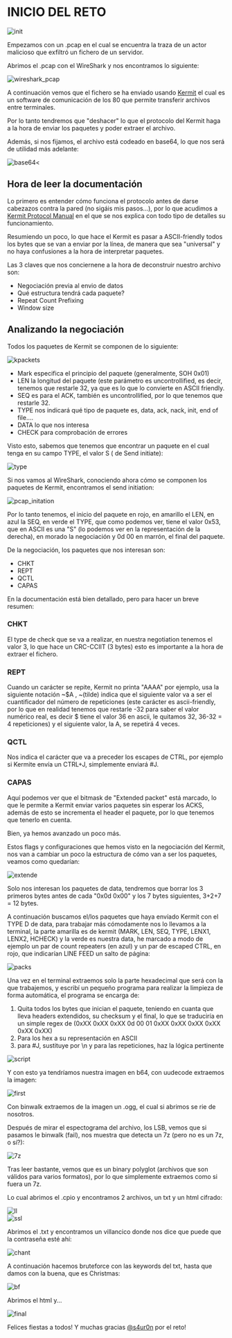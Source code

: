 <h1>INICIO DEL RETO</h1> 
<img src="images/init.png" alt="init" title="" />
<p>Empezamos con un .pcap en el cual se encuentra la traza de un actor malicioso que exfiltró un fichero de un servidor.</p>

<p>Abrimos el .pcap con el WireShark y nos encontramos lo siguiente:</p>

<p><img src="images/1.png" alt="wireshark_pcap" title="" /></p>

<p>A continuación vemos que el fichero se ha enviado usando <a href="http://www.columbia.edu/kermit/ck90.html">Kermit</a> el cual es un software de comunicación de los 80 que permite transferir archivos entre terminales.</p>

<p>Por lo tanto tendremos que "deshacer" lo que el protocolo del Kermit haga a la hora de enviar los paquetes y poder extraer el archivo.</p>

<p>Además, si nos fijamos, el archivo está codeado en base64, lo que nos será de utilidad más adelante:</p>

<img src="images/2.png" alt="base64" title="" /><

<h2>Hora de leer la documentación</h2>

<p>Lo primero es entender cómo funciona el protocolo antes de darse cabezazos contra la pared (no sigáis mis pasos...), por lo que acudimos a <a href="https://www.kermitproject.org/kproto.pdf">Kermit Protocol Manual</a> en el que se nos explica con todo tipo de detalles su funcionamiento.</p>

<p>Resumiendo un poco, lo que hace el Kermit es pasar a ASCII-friendly todos los bytes que se van a enviar por la línea, de manera que sea "universal" y no haya confusiones a la hora de interpretar paquetes.</p>

<p>Las 3 claves que nos conciernene a la hora de deconstruir nuestro archivo son:</p>

<ul>
<li>Negociación previa al envio de datos</li>

<li>Qué estructura tendrá cada paquete?</li>

<li>Repeat Count Prefixing</li>

<li> Window size </li>
</ul>

<h2>Analizando la negociación</h2>

<p>Todos los paquetes de Kermit se componen de lo siguiente: <p>
<img src="images/3.png" alt="kpackets" title="" />
<ul>
<li> Mark especifica el principio del paquete (generalmente, SOH 0x01)</li>
<li> LEN la longitud del paquete (este parámetro es uncontrollified, es decir, tenemos que restarle 32, ya que es lo que lo convierte en ASCII friendly.</li>
<li> SEQ es para el ACK, también es uncontrollified, por lo que tenemos que restarle 32.</li>
<li> TYPE nos indicará qué tipo de paquete es, data, ack, nack, init, end of file....</li>
<li> DATA lo que nos interesa</li>
<li> CHECK para comprobación de errores</li>
</p>
</ul>

<p>Visto esto, sabemos que tenemos que encontrar un paquete en el cual tenga en su campo TYPE, el valor S ( de Send initiate): </p>

<img src="images/4.png" alt="type" title="" /></p>

<p>Si nos vamos al WireShark, conociendo ahora cómo se componen los paquetes de Kermit, encontramos el send initiation: </p>

<img src="images/5.png" alt="pcap_initation" title="" /></p>

<p>Por lo tanto tenemos, el inicio del paquete en rojo, en amarillo el LEN, en azul la SEQ, en verde el TYPE, que como podemos ver, tiene el valor 0x53, que en ASCII es una "S" (lo podemos ver en la representación de la derecha), en morado la negociación y 0d 00 en marrón, el final del paquete.</p>

<p>De la negociación, los paquetes que nos interesan son:
<ul>
<li> CHKT</li>
<li> REPT</li>
<li> QCTL</li>
<li> CAPAS </li>
</ul>
</p>

<p>En la documentación está bien detallado, pero para hacer un breve resumen:</p>

<h3> CHKT </h3>

<p>El type de check que se va a realizar, en nuestra negotiation tenemos el valor 3, lo que hace un CRC-CCIIT (3 bytes) esto es importante a la hora de extraer el fichero.</p>

<h3> REPT </h3>

<p> Cuando un carácter se repite, Kermit no printa "AAAA" por ejemplo, usa la siguiente notación ~$A , ~(tilde) indica que el siguiente valor va a ser el cuantificador del número de repeticiones (este carácter es ascii-friendly, por lo que en realidad tenemos que restarle -32 para saber el valor numérico real, es decir $ tiene el valor 36 en ascii, le quitamos 32, 36-32 = 4  repeticiones) y el siguiente valor, la A, se repetirá 4 veces.</p>

<h3> QCTL </h3> 

<p> Nos indica el carácter que va a preceder los escapes de CTRL, por ejemplo si Kermite envía un CTRL+J, simplemente enviará #J.</p>

<h3> CAPAS </h3> 

<p> Aquí podemos ver que el bitmask de "Extended packet" está marcado, lo que le permite a Kermit enviar varios paquetes sin esperar los ACKS, además de esto se incrementa el header el paquete, por lo que tenemos que tenerlo en cuenta. </p>

<p>Bien, ya hemos avanzado un poco más.</p>
<p> Estos flags y configuraciones que hemos visto en la negociación del Kermit, nos van a cambiar un poco la estructura de cómo van a ser los paquetes, veamos como quedarían: </p>

<img src="images/ext.png" alt="extende" title="" /><br>

<p> Solo nos interesan los paquetes de data, tendremos que borrar los 3 primeros bytes antes de cada "0x0d 0x00" y los 7 bytes siguientes, 3+2+7 = 12 bytes. </p>

<p>A continuación buscamos el/los paquetes que haya envíado Kermit con el TYPE D de data, para trabajar más cómodamente nos lo llevamos a la terminal, la parte amarilla es de kermit (MARK, LEN, SEQ, TYPE, LENX1, LENX2, HCHECK) y la verde es nuestra data, he marcado a modo de ejemplo un par de count repeaters (en azul) y un par de escaped CTRL, en rojo, que indicarían LINE FEED un salto de página: </p>
<img src="images/6.png" alt="packs" title="" /></p>

<p>Una vez en el terminal extraemos solo la parte hexadecimal que será con la que trabajemos, y escribí un pequeño programa para realizar la limpieza de forma automática, el programa se encarga de: 
<ol>
<li> Quita todos los bytes que inician el paquete, teniendo en cuanta que lleva headers extendidos, su checksum y el final, lo que se traduciría en un simple regex de (0xXX 0xXX 0xXX 0d 00 01 0xXX 0xXX 0xXX 0xXX 0xXX 0xXX)</li>
<li> Para los hex a su representación en ASCII</li>
<li> para #J, sustituye por \n y para las repeticiones, haz la lógica pertinente</li>
</ol>
</p>

<img src="images/script.png" alt="script" title="" />
<p>Y con esto ya tendríamos nuestra imagen en b64, con uudecode extraemos la imagen: </p>

<p><img src="images/7.png" alt="first" title="" /></p>

<p>Con binwalk extraemos de la imagen un .ogg, el cual si abrimos se rie de nosotros.</p>

<p>Después de mirar el espectograma del archivo, los LSB, vemos que si pasamos le binwalk (fail), nos muestra que detecta un 7z (pero no es un 7z, o sí?): </p>
<img src="images/8.png" alt="7z" title="" />

<p>Tras leer bastante, vemos que es un binary polyglot (archivos que son válidos para varios formatos), por lo que simplemente extraemos como si fuera un 7z.</p>

<p>Lo cual abrimos el .cpio y encontramos 2 archivos, un txt y un html cifrado: </p>
<img src="images/9.png" alt="ll" title="" /><br>
<img src="images/10.png" alt="ssl" title="" />

<p>Abrimos el .txt y encontramos un villancico donde nos dice que puede que la contraseña esté ahí: </p>
<img src="images/11.png" alt="chant" title="" /></p>

<p>A continuación hacemos bruteforce con las keywords del txt, hasta que damos con la buena, que es Christmas: </p>
<img src="images/12.png" alt="bf" title="" /></p>

<p>Abrimos el html y...</p>

<img src="images/13.png" alt="final" title="" />

<p>Felices fiestas a todos! Y muchas gracias <a href="https://twitter.com/NN2ed_s4ur0n/">@s4ur0n</a> por el reto!</p>
<img class="logo_footer" src="images/s4u_grinch.png" alt-"s4u grinch.png" title="" />
</body>
</html>

